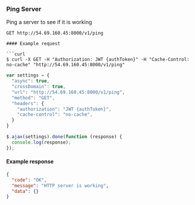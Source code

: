 ### Ping Server

Ping a server to see if it is working

```endpoint
GET http://54.69.160.45:8000/v1/ping

#### Example request

```curl
$ curl -X GET -H "Authorization: JWT {authToken}" -H "Cache-Control: no-cache" "http://54.69.160.45:8000/v1/ping"
```

```javascript
var settings = {
  "async": true,
  "crossDomain": true,
  "url": "http://54.69.160.45:8000/v1/ping",
  "method": "GET",
  "headers": {
    "authorization": "JWT {authToken}",
    "cache-control": "no-cache",
  }
}

$.ajax(settings).done(function (response) {
  console.log(response);
});
```

#### Example response

```json
{
  "code": "OK",
  "message": "HTTP server is working",
  "data": {}
}
```